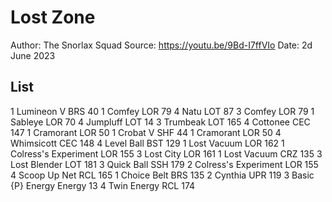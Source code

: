 # Lost Zone

Author: The Snorlax Squad
Source: <https://youtu.be/9Bd-I7ffVIo>
Date: 2d June 2023

## List

1 Lumineon V BRS 40
1 Comfey LOR 79
4 Natu LOT 87
3 Comfey LOR 79
1 Sableye LOR 70
4 Jumpluff LOT 14
3 Trumbeak LOT 165
4 Cottonee CEC 147
1 Cramorant LOR 50
1 Crobat V SHF 44
1 Cramorant LOR 50
4 Whimsicott CEC 148
4 Level Ball BST 129
1 Lost Vacuum LOR 162
1 Colress's Experiment LOR 155
3 Lost City LOR 161
1 Lost Vacuum CRZ 135
3 Lost Blender LOT 181
3 Quick Ball SSH 179
2 Colress's Experiment LOR 155
4 Scoop Up Net RCL 165
1 Choice Belt BRS 135
2 Cynthia UPR 119
3 Basic {P} Energy Energy 13
4 Twin Energy RCL 174
